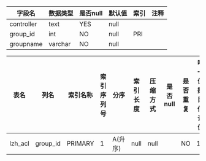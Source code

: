 |字段名|数据类型|是否null|默认值|索引|注释|
|------|--------|--------|------|----|----|
|controller|text|YES|null|||
|group_id|int|NO|null|PRI||
|groupname|varchar|NO|null|||



|表名|列名|索引名称|索引序列号|分序|索引长度|压缩方式|是否null|是否重复|唯一值数目估计值|索引方法|列中描述索引信息|索引注释|
|----|----|--------|----------|----|--------|--------|--------|--------|----------------|--------|----------------|--------|
|lzh_acl|group_id|PRIMARY|1|A(升序)|null|null||NO|17|BTREE|||
